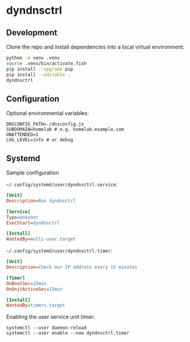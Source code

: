 # dyndnsctrl

## Development

Clone the repo and install dependencies into a local virtual environment:

```bash
python -m venv .venv
source .venv/bin/activate.fish
pip install --upgrade pip
pip install --editable .
dyndnsctrl
```

## Configuration

Optional environmental variables:

```shell
DNSCONFIG_PATH=./dnsconfig.js
SUBDOMAIN=homelab # e.g. homelab.example.com
UNATTENDED=1
LOG_LEVEL=info # or debug
```

## Systemd

Sample configuration

`~/.config/systemd/user/dyndnsctrl.service`:

```ini
[Unit]
Description=Run dyndnsctrl

[Service]
Type=oneshot
ExecStart=dyndnsctrl

[Install]
WantedBy=multi-user.target
```

`~/.config/systemd/user/dyndnsctrl.timer`:

```ini
[Unit]
Description=Check our IP address every 15 minutes

[Timer]
OnBootSec=15min
OnUnitActiveSec=15min

[Install]
WantedBy=timers.target
```

Enabling the user service unit timer:

```shell
systemctl --user daemon-reload
systemctl --user enable --now dyndnsctrl.timer
```
